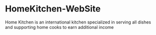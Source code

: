 # HomeKitchen-WebSite
Home Kitchen is an international kitchen specialized in serving all dishes and supporting home cooks to earn additional income
